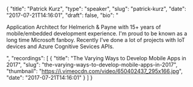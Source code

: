 {
  "title": "Patrick Kurz",
  "type": "speaker",
  "slug": "patrick-kurz",
  "date": "2017-07-21T14:16:01",
  "draft": false,
  "bio": "<p>Application Architect for Helmerich & Payne with 15+ years of mobile/embedded development experience. I'm proud to be known as a long time Microsoft fanboy. Recently I've done a lot of projects with IoT devices and Azure Cognitive Sevices APIs.</p>",
  "recordings": [
    {
      "title": "The Varying Ways to Develop Mobile Apps in 2017",
      "slug": "the-varying-ways-to-develop-mobile-apps-in-2017",
      "thumbnail": "https://i.vimeocdn.com/video/650402437_295x166.jpg",
      "date": "2017-07-21T14:16:01"
    }
  ]
}